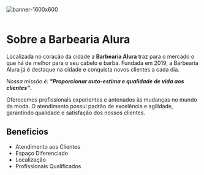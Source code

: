 ![banner-1600x600](https://github.com/tavinn33/tavinn/assets/146443909/e7336d43-0fa1-4cd6-80a6-87ed8cc41625)<!DOCTYPE html>
<html lang="pt-br"> 
 <meta charset="UTF-8">

 <img scr="banner-1600x600">

 <h1>Sobre a Barbearia Alura</h1>

 <p>Localizada no coração da cidade a <strong>Barbearia Alura</strong> traz para o mercado o que há de melhor para o seu cabelo e barba. Fundada em 2019, a Barbearia Alura já é destaque na cidade e 
 conquista novos clientes a cada dia.</p>

 <p><em>Nossa missão é:<strong> "Proporcionar auto-estima e qualidade de vida aos clientes"</strong>.</em></p>
 
 <p>Oferecemos profissionais experientes e antenados às mudanças no mundo da moda. O atendimento possui padrão de excelência e agilidade, garantindo qualidade e satisfação dos nossos clientes.</p>  
<h2>Beneficios</h2>
<ul>
<li>Atendimento aos Clientes</li>
<li>Espaço Diferenciado</li>
<li>Localizaçâo</li>
<li>Profissionais Qualificados</li>
<ul>
<img scr="![beneficios](https://github.com/tavinn33/tavinn/assets/146443909/d48e8edc-997e-49c8-ba39-ac15b141fc1d)









</html>

 
